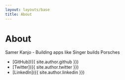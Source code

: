 ```yaml
---
layout: layouts/base
title: About
---
```


# About

Samer Kanjo - Building apps like Singer builds Porsches

* [GitHub]({{ site.author.github }})
* [Twitter]({{ site.author.twitter }})
* [LinkedIn]({{ site.author.linkedin }})

